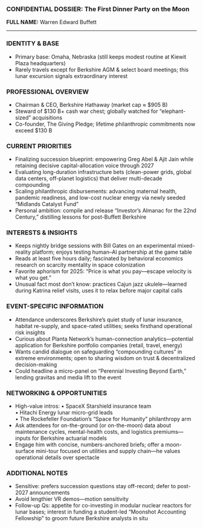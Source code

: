 ### CONFIDENTIAL DOSSIER: The First Dinner Party on the Moon

**FULL NAME:** Warren Edward Buffett

---
### IDENTITY & BASE
- Primary base: Omaha, Nebraska (still keeps modest routine at Kiewit Plaza headquarters)
- Rarely travels except for Berkshire AGM & select board meetings; this lunar excursion signals extraordinary interest

### PROFESSIONAL OVERVIEW
- Chairman & CEO, Berkshire Hathaway (market cap ≈ $905 B)
- Steward of $130 B+ cash war chest; globally watched for “elephant-sized” acquisitions
- Co-founder, The Giving Pledge; lifetime philanthropic commitments now exceed $130 B

### CURRENT PRIORITIES
- Finalizing succession blueprint: empowering Greg Abel & Ajit Jain while retaining decisive capital-allocation voice through 2027
- Evaluating long-duration infrastructure bets (clean-power grids, global data centers, off-planet logistics) that deliver multi-decade compounding
- Scaling philanthropic disbursements: advancing maternal health, pandemic readiness, and low-cost nuclear energy via newly seeded “Midlands Catalyst Fund”
- Personal ambition: compile and release “Investor’s Almanac for the 22nd Century,” distilling lessons for post-Buffett Berkshire

### INTERESTS & INSIGHTS
- Keeps nightly bridge sessions with Bill Gates on an experimental mixed-reality platform; enjoys testing human–AI partnership at the game table
- Reads at least five hours daily; fascinated by behavioral economics research on scarcity mentality in space colonization
- Favorite aphorism for 2025: “Price is what you pay—escape velocity is what you get.”
- Unusual fact most don’t know: practices Cajun jazz ukulele—learned during Katrina relief visits, uses it to relax before major capital calls

### EVENT-SPECIFIC INFORMATION
- Attendance underscores Berkshire’s quiet study of lunar insurance, habitat re-supply, and space-rated utilities; seeks firsthand operational risk insights
- Curious about Planta Network’s human-connection analytics—potential application for Berkshire portfolio companies (retail, travel, energy)
- Wants candid dialogue on safeguarding “compounding cultures” in extreme environments; open to sharing wisdom on trust & decentralized decision-making
- Could headline a micro-panel on “Perennial Investing Beyond Earth,” lending gravitas and media lift to the event

### NETWORKING & OPPORTUNITIES
- High-value intros: 
  • SpaceX Starshield insurance team  
  • Hitachi Energy lunar micro-grid leads  
  • The Rockefeller Foundation’s “Space for Humanity” philanthropy arm
- Ask attendees for on-the-ground (or on-the-moon) data about maintenance cycles, mental-health costs, and logistics premiums—inputs for Berkshire actuarial models
- Engage him with concise, numbers-anchored briefs; offer a moon-surface mini-tour focused on utilities and supply chain—he values operational details over spectacle

### ADDITIONAL NOTES
- Sensitive: prefers succession questions stay off-record; defer to post-2027 announcements
- Avoid lengthier VR demos—motion sensitivity
- Follow-up Qs: appetite for co-investing in modular nuclear reactors for lunar bases; interest in funding a student-led “Moonshot Accounting Fellowship” to groom future Berkshire analysts in situ